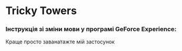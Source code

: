 # Tricky Towers
### Інструкція зі зміни мови у програмі GeForce Experience:<br/>

Краще просто заванатажте мій застосунок
